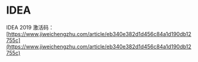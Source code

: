 # IDEA

IDEA 2019 激活码：[https://www.jiweichengzhu.com/article/eb340e382d1d456c84a1d190db12755c](https://www.jiweichengzhu.com/article/eb340e382d1d456c84a1d190db12755c)

